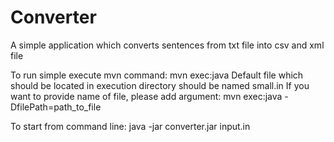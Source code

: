 Converter
====================

A simple application which converts sentences from txt file into csv and xml file

To run simple execute mvn command: mvn exec:java
Default file which should be located in execution directory should be named small.in
If you want to provide name of file, please add argument: mvn exec:java -DfilePath=path_to_file

To start from command line: java -jar converter.jar input.in